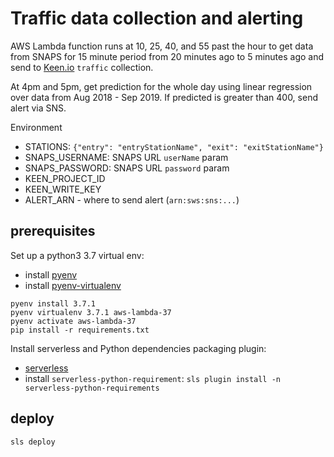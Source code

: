 # Traffic data collection and alerting

AWS Lambda function runs at 10, 25, 40, and 55 past the hour to
get data from SNAPS for 15 minute period from 20 minutes ago to 5 minutes ago
and send to [Keen.io](https://keen.io/) `traffic` collection. 

At 4pm and 5pm, get prediction for the whole day using linear regression over
data from Aug 2018 - Sep 2019. If predicted is greater than 400, send alert via SNS.

Environment

  - STATIONS: `{"entry": "entryStationName", "exit": "exitStationName"}`
  - SNAPS_USERNAME: SNAPS URL `userName` param
  - SNAPS_PASSWORD: SNAPS URL `password` param
  - KEEN_PROJECT_ID
  - KEEN_WRITE_KEY
  - ALERT_ARN - where to send alert (`arn:sws:sns:...`)

## prerequisites

Set up a python3 3.7 virtual env:
  - install [pyenv](https://github.com/pyenv/pyenv)
  - install [pyenv-virtualenv](https://github.com/pyenv/pyenv-virtualenv)

```
pyenv install 3.7.1
pyenv virtualenv 3.7.1 aws-lambda-37
pyenv activate aws-lambda-37
pip install -r requirements.txt
```

Install serverless and Python dependencies packaging plugin:
  - [serverless](https://serverless.com/framework/docs/providers/aws/guide/quick-start/)
  - install `serverless-python-requirement`: `sls plugin install -n serverless-python-requirements`

## deploy

`sls deploy`
